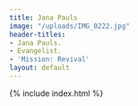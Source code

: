 ```yaml
---
title: Jana Pauls
image: "/uploads/IMG_0222.jpg"
header-titles:
- Jana Pauls.
- Evangelist.
- 'Mission: Revival'
layout: default
---
```


{% include index.html %}